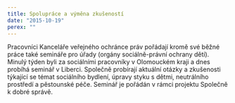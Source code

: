 ```yaml
---
title: Spolupráce a výměna zkušeností
date: "2015-10-19"
perex: ""
---
```


<p class="Default">Pracovníci Kanceláře veřejného ochránce práv pořádají kromě své běžné práce také semináře pro úřady (orgány sociálně-právní ochrany dětí). Minulý týden byli za sociálními pracovníky v Olomouckém kraji a dnes probíhá seminář v Liberci. Společně probírají aktuální otázky a zkušenosti týkající se témat sociálního bydlení, úpravy styku s dětmi, neutrálního prostředí a pěstounské péče. Seminář je pořádán v rámci projektu Společně k dobré správě.</p><p class="Default"></p>
